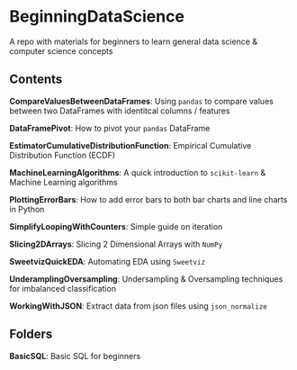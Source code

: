 # BeginningDataScience
A repo with materials for beginners to learn general data science & computer science concepts

## Contents

**CompareValuesBetweenDataFrames**: Using `pandas` to compare values between two DataFrames with identitcal columns / features

**DataFramePivot**: How to pivot your `pandas` DataFrame

**EstimatorCumulativeDistributionFunction**: Empirical Cumulative Distribution Function (ECDF)

**MachineLearningAlgorithms**: A quick introduction to `scikit-learn` & Machine Learning algorithms

**PlottingErrorBars**: How to add error bars to both bar charts and line charts in Python

**SimplifyLoopingWithCounters**: Simple guide on iteration

**Slicing2DArrays**: Slicing 2 Dimensional Arrays with `NumPy`

**SweetvizQuickEDA**: Automating EDA using `Sweetviz`

**UnderamplingOversampling**: Undersampling & Oversampling techniques for imbalanced classification

**WorkingWithJSON**: Extract data from json files using `json_normalize`

## Folders

**BasicSQL**: Basic SQL for beginners
